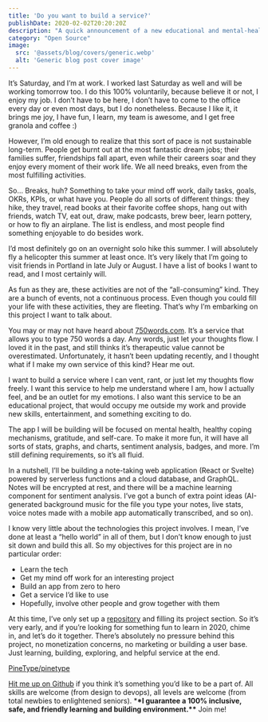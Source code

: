```yaml
---
title: 'Do you want to build a service?'
publishDate: 2020-02-02T20:20:20Z
description: "A quick announcement of a new educational and mental-health focused project. Join the team, it's fun!"
category: "Open Source"
image:
  src: '@assets/blog/covers/generic.webp'
  alt: 'Generic blog post cover image'
---
```


It’s Saturday, and I’m at work. I worked last Saturday as well and will be working tomorrow too. I do this 100% voluntarily, because believe it or not, I enjoy my job. I don’t have to be here, I don’t have to come to the office every day or even most days, but I do nonetheless. Because I like it, it brings me joy, I have fun, I learn, my team is awesome, and I get free granola and coffee :)

However, I’m old enough to realize that this sort of pace is not sustainable long-term. People get burnt out at the most fantastic dream jobs; their families suffer, friendships fall apart, even while their careers soar and they enjoy every moment of their work life. We all need breaks, even from the most fulfilling activities.

So… Breaks, huh? Something to take your mind off work, daily tasks, goals, OKRs, KPIs, or what have you. People do all sorts of different things: they hike, they travel, read books at their favorite coffee shops, hang out with friends, watch TV, eat out, draw, make podcasts, brew beer, learn pottery, or how to fly an airplane. The list is endless, and most people find something enjoyable to do besides work.

I’d most definitely go on an overnight solo hike this summer. I will absolutely fly a helicopter this summer at least once. It’s very likely that I’m going to visit friends in Portland in late July or August. I have a list of books I want to read, and I most certainly will.

As fun as they are, these activities are not of the “all-consuming” kind. They are a bunch of events, not a continuous process. Even though you could fill your life with these activities, they are fleeting. That’s why I’m embarking on this project I want to talk about.

You may or may not have heard about [750words.com](https://750words.com/). It’s a service that allows you to type 750 words a day. Any words, just let your thoughts flow. I loved it in the past, and still thinks it’s therapeutic value cannot be overestimated. Unfortunately, it hasn’t been updating recently, and I thought what if I make my own service of this kind? Hear me out.

I want to build a service where I can vent, rant, or just let my thoughts flow freely. I want this service to help me understand where I am, how I actually feel, and be an outlet for my emotions. I also want this service to be an educational project, that would occupy me outside my work and provide new skills, entertainment, and something exciting to do.

The app I will be building will be focused on mental health, healthy coping mechanisms, gratitude, and self-care. To make it more fun, it will have all sorts of stats, graphs, and charts, sentiment analysis, badges, and more. I’m still defining requirements, so it’s all fluid.

In a nutshell, I’ll be building a note-taking web application (React or Svelte) powered by serverless functions and a cloud database, and GraphQL. Notes will be encrypted at rest, and there will be a machine learning component for sentiment analysis. I’ve got a bunch of extra point ideas (AI-generated background music for the file you type your notes, live stats, voice notes made with a mobile app automatically transcribed, and so on).

I know very little about the technologies this project involves. I mean, I’ve done at least a “hello world” in all of them, but I don’t know enough to just sit down and build this all. So my objectives for this project are in no particular order:

- Learn the tech
- Get my mind off work for an interesting project
- Build an app from zero to hero
- Get a service I’d like to use
- Hopefully, involve other people and grow together with them

At this time, I’ve only set up a [repository](https://github.com/rosnovsky/pinetype) and filling its project section. So it’s very early, and if you’re looking for something fun to learn in 2020, chime in, and let’s do it together. There’s absolutely no pressure behind this project, no monetization concerns, no marketing or building a user base. Just learning, building, exploring, and helpful service at the end.

[PineType/pinetype](https://github.com/PineType/pinetype)

[Hit me up on Github](https://github.com/rosnovsky/pinetype) if you think it’s something you’d like to be a part of. All skills are welcome (from design to devops), all levels are welcome (from total newbies to enlightened seniors). \***\*I guarantee a 100% inclusive, safe, and friendly learning and building environment.\*\*** Join me!
